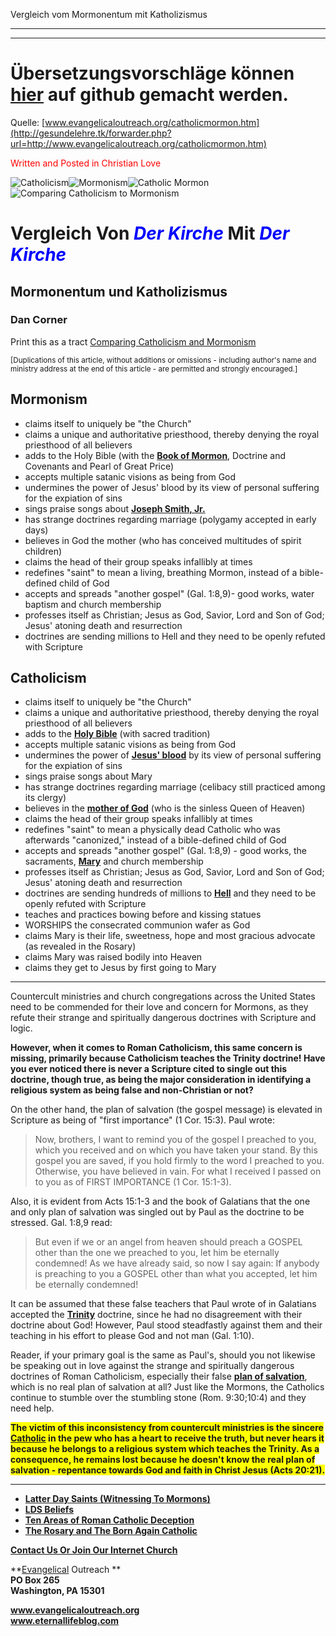 <!--t Vergleich Von Der Kirche mit Der Kirche: Mormonentum und Katholizismus - in Arbeit (0% übersetzt) t-->
<!--d  d-->

Vergleich vom Mormonentum mit Katholizismus

- - - 
- - -

# Übersetzungsvorschläge können [hier](https://github.com/gesundelehre/gesundelehre_translate/blob/master/content/mormonen/vergleich-von-mormonentum-mit-katholizismus.md) auf github gemacht werden.

Quelle: [www.evangelicaloutreach.org/catholicmormon.htm](http://gesundelehre.tk/forwarder.php?url=http://www.evangelicaloutreach.org/catholicmormon.htm)

<font color="#FF0000">Written and Posted in Christian Love</font>

![Catholicism](../../files/pictures/hearts.gif)![Mormonism](../../files/pictures/hearts.gif)![Catholic Mormon](../../files/pictures/hearts.gif)![Comparing Catholicism to Mormonism](../../files/pictures/hearts.gif)

# Vergleich Von <font color="#0000FF">_Der Kirche_</font> Mit <font color="#0000FF">_Der Kirche_</font>

## Mormonentum und Katholizismus

### Dan Corner

Print this as a tract [Comparing Catholicism and Mormonism](../../files/pictures/Mormonism-Catholicism.pdf)

<small>[Duplications of this article, without additions or omissions - including
 author's name and ministry address at the end of this article - are
 permitted and strongly encouraged.]</small>


## Mormonism
*   claims itself to uniquely be "the Church"
*   claims a unique and authoritative priesthood, thereby denying the royal priesthood of all believers
*   adds to the Holy Bible (with the **[Book of Mormon](http://gesundelehre.tk/forwarder.php?url=http://www.evangelicaloutreach.org/book-of-mormon-1.html)**, Doctrine and Covenants and Pearl of Great Price)
*   accepts multiple satanic visions as being from God
*   undermines the power of Jesus' blood by its view of personal suffering for the expiation of sins
*   sings praise songs about **[Joseph Smith, Jr.](http://gesundelehre.tk/forwarder.php?url=http://www.evangelicaloutreach.org/mormons.html)**
*   has strange doctrines regarding marriage (polygamy accepted in early days)
*   believes in God the mother (who has conceived multitudes of spirit children)
*   claims the head of their group speaks infallibly at times
*   redefines "saint" to mean a living, breathing Mormon, instead of a bible-defined child of God
*   accepts and spreads "another gospel" (Gal. 1:8,9)- good works, water baptism and church membership
*   professes itself as Christian; Jesus as God, Savior, Lord and Son of God; Jesus' atoning death and resurrection
*   doctrines are sending millions to Hell and they need to be openly refuted with Scripture


## Catholicism
*   claims itself to uniquely be "the Church"
*   claims a unique and authoritative priesthood, thereby denying the royal priesthood of all believers
*   adds to the **[Holy Bible](http://gesundelehre.tk/forwarder.php?url=http://www.evangelicaloutreach.org/bible.html)** (with sacred tradition)
*   accepts multiple satanic visions as being from God
*   undermines the power of **[Jesus' blood](http://gesundelehre.tk/forwarder.php?url=http://www.evangelicaloutreach.org/jesusblood.html)** by its view of personal suffering for the expiation of sins
*   sings praise songs about Mary
*   has strange doctrines regarding marriage (celibacy still practiced among its clergy)
*   believes in the **[mother of God](http://gesundelehre.tk/forwarder.php?url=http://www.evangelicaloutreach.org/motherofgod.html)** (who is the sinless Queen of Heaven)
*   claims the head of their group speaks infallibly at times
*   redefines "saint" to mean a physically dead Catholic who was afterwards "canonized," instead of a bible-defined child of God
*   accepts and spreads "another gospel" (Gal. 1:8,9) - good works, the sacraments, **[Mary](http://gesundelehre.tk/forwarder.php?url=http://www.evangelicaloutreach.org/mary.html)** and church membership
*   professes itself as Christian; Jesus as God, Savior, Lord and Son of God; Jesus' atoning death and resurrection
*   doctrines are sending hundreds of millions to **[Hell](http://gesundelehre.tk/forwarder.php?url=http://www.evangelicaloutreach.org/eternaltorment.html)** and they need to be openly refuted with Scripture
*   teaches and practices bowing before and kissing statues
*   WORSHIPS the consecrated communion wafer as God
*   claims Mary is their life, sweetness, hope and most gracious advocate (as revealed in the Rosary)
*   claims Mary was raised bodily into Heaven
*   claims they get to Jesus by first going to Mary

* * *

Countercult ministries and church congregations across the United States need to be commended for their love and concern for Mormons, as they refute their strange and spiritually dangerous doctrines with Scripture and logic.

**However, when it comes to Roman Catholicism, this same concern is missing, primarily because Catholicism teaches the Trinity doctrine! Have you ever noticed there is never a Scripture cited to single out this doctrine, though true, as being the major consideration in identifying a religious system as being false and non-Christian or not?**

On the other hand, the plan of salvation (the gospel message) is elevated in Scripture as being of "first importance" (1 Cor. 15:3). Paul wrote:

> Now, brothers, I want to remind you of the gospel I preached to you, which you received and on which you have taken your stand. By this gospel you are saved, if you hold firmly to the word I preached to you. Otherwise, you have believed in vain. For what I received I passed on to you as of FIRST IMPORTANCE (1 Cor. 15:1-3).

Also, it is evident from Acts 15:1-3 and the book of Galatians that the one and only plan of salvation was singled out by Paul as the doctrine to be stressed. Gal. 1:8,9 read:

> But even if we or an angel from heaven should preach a GOSPEL other than the one we preached to you, let him be eternally condemned! As we have already said, so now I say again: If anybody is preaching to you a GOSPEL other than what you accepted, let him be eternally condemned!

It can be assumed that these false teachers that Paul wrote of in Galatians accepted the **[Trinity](http://gesundelehre.tk/forwarder.php?url=http://www.evangelicaloutreach.org/trinity.html)** doctrine, since he had no disagreement with their doctrine about God! However, Paul stood steadfastly against them and their teaching in his effort to please God and not man (Gal. 1:10).

Reader, if your primary goal is the same as Paul's, should you not likewise be speaking out in love against the strange and spiritually dangerous doctrines of Roman Catholicism, especially their false **[plan of salvation](http://gesundelehre.tk/forwarder.php?url=http://www.evangelicaloutreach.org/plan-of-salvation.html)**, which is no real plan of salvation at all? Just like the Mormons, the Catholics continue to stumble over the stumbling stone (Rom. 9:30;10:4) and they need help.

<span style="BACKGROUND: #FFFF00">**The victim of this inconsistency from countercult ministries is the sincere **[Catholic](http://gesundelehre.tk/forwarder.php?url=http://www.evangelicaloutreach.org/catholic.html)** in the pew who has a heart to receive the truth, but never hears it because he belongs to a religious system which teaches the Trinity. As a consequence, he remains lost because he doesn't know the real plan of salvation - repentance towards God and faith in Christ Jesus (Acts 20:21).**</span>

* * *

- **[Latter Day Saints (Witnessing To Mormons)](http://gesundelehre.tk/forwarder.php?url=http://www.evangelicaloutreach.org/mormon.html)**
- **[LDS Beliefs](http://gesundelehre.tk/forwarder.php?url=http://www.evangelicaloutreach.org/ldsbeliefs.htm)**
- **[Ten Areas of Roman Catholic Deception](http://gesundelehre.tk/forwarder.php?url=http://www.evangelicaloutreach.org/catholic-deception.htm)**
- **[The Rosary and The Born Again Catholic](http://gesundelehre.tk/forwarder.php?url=http://www.evangelicaloutreach.org/rosary.html)**

**[Contact Us Or Join Our Internet Church](http://gesundelehre.tk/forwarder.php?url=http://www.evangelicaloutreach.org/contact.html)**

**[Evangelical](http://gesundelehre.tk/forwarder.php?url=http://www.evangelicaloutreach.org/index.html) Outreach **  
**PO Box 265**  
**Washington, PA 15301**

**www.evangelicaloutreach.org**  
**www.eternallifeblog.com**